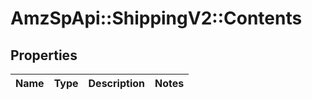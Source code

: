 # AmzSpApi::ShippingV2::Contents

## Properties
Name | Type | Description | Notes
------------ | ------------- | ------------- | -------------

